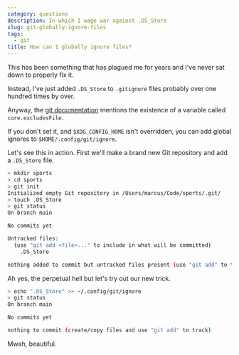 ```yaml
---
category: questions
description: In which I wage war against .DS_Store
slug: git-globally-ignore-files
tags:
  - git
title: How can I globally ignore files?
---
```

This has been something that has plagued me for years and I've never sat down to properly fix it.

Instead, I've just added `.DS_Store` to `.gitignore` files probably over one hundred times by over.

Anyway, the [git documentation](https://git-scm.com/docs/git-config#Documentation/git-config.txt-coreexcludesFile) mentions the existence of a variable called `core.excludesFile`.

If you don't set it, and `$XDG_CONFIG_HOME` isn't overridden, you can add global ignores to `$HOME/.config/git/ignore`.

Let's see this in action. First we'll make a brand new Git repository and add a `.DS_Store` file.

```bash
> mkdir sports
> cd sports
> git init
Initialized empty Git repository in /Users/marcus/Code/sports/.git/
> touch .DS_Store
> git status
On branch main

No commits yet

Untracked files:
  (use "git add <file>..." to include in what will be committed)
	.DS_Store

nothing added to commit but untracked files present (use "git add" to track)
```

Ah yes, the perpetual hell but let's try out our new trick.

```bash
> echo ".DS_Store" >> ~/.config/git/ignore
> git status
On branch main

No commits yet

nothing to commit (create/copy files and use "git add" to track)
```

Mwah, beautiful.
